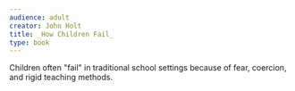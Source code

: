 ```yaml
---
audience: adult
creator: John Holt
title: _How Children Fail_
type: book
---
```


Children often "fail" in traditional school settings because of fear, coercion, and rigid teaching methods.
